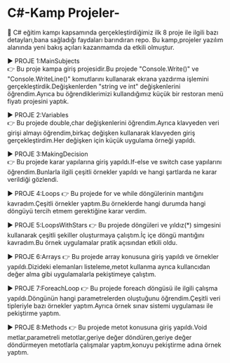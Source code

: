 # C#-Kamp Projeler-

🔴  C# eğitim kampı kapsamında gerçekleştirdiğimiz ilk 8 proje ile ilgili bazı detayları,bana sağladığı faydaları barındıran repo.
Bu kamp,projeler yazılım alanında yeni bakış açıları kazanmamda da etkili olmuştur.


:arrow_forward: PROJE 1:MainSubjects                                                        
     👉  Bu proje kampa giriş projesidir.Bu projede "Console.Write()" ve "Console.WriteLine()" komutlarını kullanarak ekrana yazdırma işlemini gerçekleştirdik.Değişkenlerden "string ve int" değişkenlerini öğrendim.Ayrıca bu öğrendiklerimizi kullandığımız küçük bir restoran menü fiyatı projesini yaptık.


:arrow_forward: PROJE 2:Variables                                                           
     👉  Bu projede double,char değişkenlerini öğrendim.Ayrıca klavyeden veri girişi almayı öğrendim,birkaç değişken kullanarak klavyeden giriş gerçekleştirdim.Her değişken için küçük uygulama örneği yapıldı.                                 


:arrow_forward: PROJE 3:MakingDecision                                                              
     👉  Bu projede karar yapılarına giriş yapıldı.If-else ve switch case yapılarını öğrendim.Bunlarla ilgili çeşitli örnekler yapıldı ve hangi şartlarda ne karar verildiği gözlendi.


:arrow_forward: PROJE 4:Loops                                                                                                                                                  👉  Bu projede for ve while döngülerinin mantığını kavradım.Çeşitli örnekler yaptım.Bu örneklerde hangi durumda hangi döngüyü tercih etmem gerektiğine karar verdim.


:arrow_forward: PROJE 5:LoopsWithStars                                                                                                                                         👉  Bu projede döngüleri ve yıldız(*) simgesini kullanarak çeşitli şekiller oluşturmaya çalıştım.İç içe döngü mantığını kavradım.Bu örnek uygulamalar pratik açısından etkili oldu.


:arrow_forward: PROJE 6:Arrays                                                                                                                                                  👉  Bu projede array konusuna giriş yapıldı ve örnekler yapıldı.Dizideki elemanları listeleme,metot kullanma ayrıca kullancıdan değer alma gibi uygulamalarla pekiştimeye çalıştım.


:arrow_forward: PROJE 7:ForeachLoop                                                                                                                                            👉  Bu projede foreach döngüsü ile ilgili çalışma yapıldı.Döngünün hangi parametrelerden oluştuğunu öğrendim.Çeşitli veri tipleriyle bazı örnekler yaptım.Ayrıca örnek sınav sistemi uygulaması ile pekiştirme yaptım.


:arrow_forward: PROJE 8:Methods                                                                                                                                                👉  Bu projede metot konusuna giriş yapıldı.Void metlar,parametreli metotlar,geriye değer döndüren,geriye değer döndürmeyen metotlarla çalışmalar yaptım,konuyu pekiştirme adına örnek yaptım.







